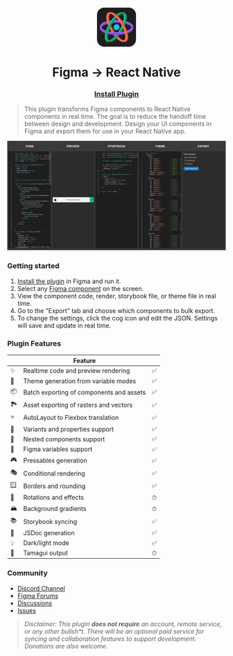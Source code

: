 <p align="center">
  <img src="./art/logo.png" width="90px"/>
</p>
<h1 align="center">
  Figma → React Native
</h1>
<h3 align="center">
  <a href="https://www.figma.com/community/plugin/821138713091291738">
    Install Plugin
  </a>
</h3>

> This plugin transforms Figma components to React Native components in real time. The goal is to reduce the handoff time between design and development. Design your UI components in Figma and export them for use in your React Native app.

[![Preview of plugin](./art/banner.png)](https://www.figma.com/community/plugin/821138713091291738)


### Getting started

1. [Install the plugin](https://www.figma.com/community/plugin/821138713091291738) in Figma and run it.
2. Select any [Figma component](https://help.figma.com/hc/en-us/articles/360038662654-Guide-to-Components-in-Figma) on the screen.
3. View the component code, render, storybook file, or theme file in real time.
4. Go to the "Export" tab and choose which components to bulk export.
5. To change the settings, click the cog icon and edit the JSON. Settings will save and update in real time.


### Plugin Features

|   | Feature |   | 
| - | ------- | - | 
| ✨ | Realtime code and preview rendering | ✅ |
| 🎨 | Theme generation from variable modes | ✅ |
| 📦 | Batch exporting of components and assets | ✅ |
| 🏞 | Asset exporting of rasters and vectors | ✅ |
| ⭐️ | AutoLayout to Flexbox translation | ✅ |
| 🎲 | Variants and properties support | ✅ |
| 🧱 | Nested components support | ✅ |
| 🧩 | Figma variables support | ✅ |
| 🎮 | Pressables generation | ✅ |
| 🎭 | Conditional rendering | ✅ |
| 🪟 | Borders and rounding | ✅ |
| 🔄 | Rotations and effects | ⏱ |
| 🏔 | Background gradients | ⏱ |
| 📚 | Storybook syncing | ✅ |
| 📖 | JSDoc generation | ✅ |
| 💡 | Dark/light mode | ✅ |
| 💎 | Tamagui output | ⏱ |


### Community

- [Discord Channel](https://discord.com/invite/TzhDRyj)
- [Figma Forums](https://forum.figma.com/t/react-component-generator/14236)
- [Discussions](https://github.com/kat-tax/figma/discussions)
- [Issues](https://github.com/kat-tax/figma/issues)

> _Disclaimer: This plugin __does not require__ an account, remote service, or any other bullsh*t. There will be an optional paid service for syncing and collaboration features to support development. Donations are also welcome._
